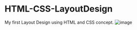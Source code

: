 # HTML-CSS-LayoutDesign
My first Layout Design using HTML and CSS concept.
![image](https://user-images.githubusercontent.com/78634146/117415024-779f7b00-af35-11eb-8380-a4e23d904aa0.png)

